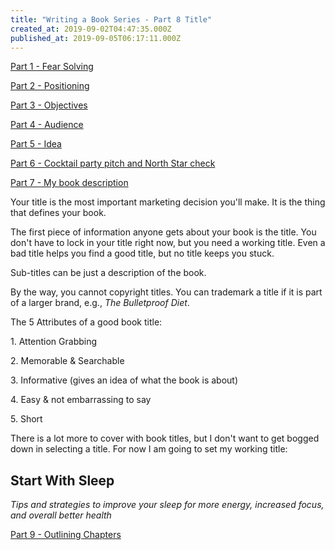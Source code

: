 ```yaml
---
title: "Writing a Book Series - Part 8 Title"
created_at: 2019-09-02T04:47:35.000Z
published_at: 2019-09-05T06:17:11.000Z
---
```

[Part 1 - Fear Solving](https://200wordsaday.com/words/writing-a-book-series-part-1-fear-solving-250585d54a5c030449)

[Part 2 - Positioning](https://200wordsaday.com/words/writing-a-book-series-part-2-positioning-252075d572d4072995)

[Part 3 - Objectives](https://200wordsaday.com/words/writing-a-book-series-part-3-objectives-252435d5815c1ec746)

[Part 4 - Audience](https://200wordsaday.com/words/writing-a-book-series-part-4-audience-252455d5820351c1c9)

[Part 5 - Idea](https://200wordsaday.com/words/writing-a-book-series-part-5-idea-253075d595ac8784fa)

[Part 6 - Cocktail party pitch and North Star check](https://200wordsaday.com/words/writing-a-book-series-part-6-cocktail-party-pitch-and-north-star-check-257285d6164f5bcb3c)

[Part 7 - My book description](https://200wordsaday.com/words/writing-a-book-series-part-7-my-book-description-257305d6165a240a16)

Your title is the most important marketing decision you'll make. It is the thing that defines your book.

The first piece of information anyone gets about your book is the title. You don't have to lock in your title right now, but you need a working title. Even a bad title helps you find a good title, but no title keeps you stuck. 

Sub-titles can be just a description of the book. 

By the way, you cannot copyright titles. You can trademark a title if it is part of a larger brand, e.g., _The Bulletproof Diet_. 

The 5 Attributes of a good book title:

1\. Attention Grabbing

2\. Memorable & Searchable

3\. Informative (gives an idea of what the book is about)

4\. Easy & not embarrassing to say

5\. Short

There is a lot more to cover with book titles, but I don't want to get bogged down in selecting a title. For now I am going to set my working title: 

Start With Sleep
----------------

_Tips and strategies to improve your sleep for more energy, increased focus, and overall better health_

[Part 9 - Outlining Chapters](https://200wordsaday.com/words/writing-a-book-series-part-9-outline-chapters-263515d6d3ff1489a9)
